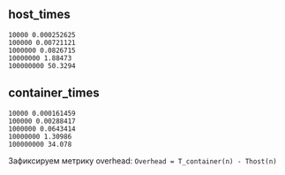 ## host_times
```text
10000 0.000252625
100000 0.00721121
1000000 0.0826715
10000000 1.88473
100000000 50.3294
```

## container_times
```text
10000 0.000161459
100000 0.00288417
1000000 0.0643414
10000000 1.30986
100000000 34.078
```


Зафиксируем метрику overhead:
`Overhead = T_container(n) - Thost(n)`
